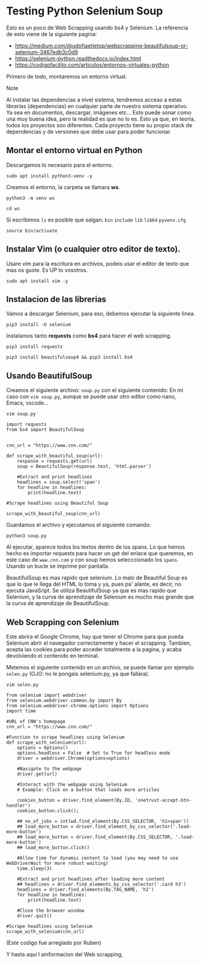 # Testing Python Selenium Soup
Esto es un poco de Web Scrapping usando bs4 y Selenium. La referencia de esto viene de la siguiente pagina: 
- https://medium.com/@udofiaetietop/webscrapping-beautifulsoup-or-selenium-3467edb3c0d9
- https://selenium-python.readthedocs.io/index.html
- https://codigofacilito.com/articulos/entornos-virtuales-python

Primero de todo, montaremos un entorno virtual. 

> [!NOTE]  
> Al instalar las dependencias a nivel sistema, tendremos acceso a estas librerías (dependencias) en cualquier parte de nuestro sistema operativo. Ya sea en documentos, descargar, imágenes etc... Esto puede sonar como una muy buena idea, pero la realidad es que no lo es. Esto ya que, en teoría, todos los proyectos son diferentes. Cada proyecto tiene su propio stack de dependencias y de versiones que debe usar para poder funcionar.

## Montar el entorno virtual en Python
Descargamos lo necesario para el entorno. 
```shell
sudo apt install python3-venv -y
```
Creamos el entorno, la carpeta se llamara **ws**. 
```shell
python3 -m venv ws
```
```shell
cd ws
```
Si escribimos `ls` es posible que salgan: 
`bin` `include` `lib` `lib64` `pyvenv.cfg`

```shell
source bin/activate
```
## Instalar Vim (o cualquier otro editor de texto).
Usare vim para la escritura en archivos, podeis usar el editor de texto que mas os guste. Es UP to vosotros.
```shell
sudo apt install vim -y
```
## Instalacion de las librerias
Vamos a descargar Selenium, para eso, debemos ejecutar la siguiente linea.
```python3
pip3 install -U selenium
```

Instalamos tanto **requests** como **bs4** para hacer el web scrapping.
```shell
pip3 install requests
```

```shell
pip3 install beautifulsoup4 && pip3 install bs4
```

## Usando BeautifulSoup
Creamos el siguiente archivo: `soup.py` con el siguiente contenido:
En mi caso con `vim soup.py`, aunque se puede usar otro editor como nano, Emacs, vscode...
```shell
vim soup.py
```
```python3
import requests
from bs4 import BeautifulSoup


cnn_url = "https://www.cnn.com/"

def scrape_with_beautiful_soup(url):
    response = requests.get(url)
    soup = BeautifulSoup(response.text, 'html.parser')

    #Extract and print headlines
    headlines = soup.select('span')
    for headline in headlines:
        print(headline.text)

#Scrape headlines using Beautiful Soup

scrape_with_beautiful_soup(cnn_url)
```
Guardamos el archivo y ejecutamos el siguiente comando:
```shell
python3 soup.py
```
Al ejecutar, aparece todos los textos dentro de los spans. Lo que hemos hecho es importar requests para hacer un get del enlace que queremos, en este caso de `www.cnn.com` y con soup hemos selecccionado los `spans`. Usando un bucle se imprime por pantalla.

BeautifulSoup es mas rapido que selenium. Lo malo de Beautiful Soup es que lo que le llega del HTML lo toma y ya, pues pa' alante, es decir, no ejecuta JavaSript. Se utiliza BeautifulSoup ya que es mas rapido que Selenium, y la curva de aprendizaje de Selenium es mucho mas grande que la curva de aprendizaje de BeautifulSoup.

## Web Scrapping con Selenium
Este abrira el Google Chrome, hay que tener el Chrome para que pueda Selenium abrir el navegador correctamente y hacer el scrapping. Tambien, acepta las cookies para poder acceder totalmente a la pagina, y acaba devolviendo el contenido en terminal.

Metemos el siguiente contenido en un archivo, se puede llamar por ejemplo `selen.py` (OJO: no le pongais selenium.py, ya que fallara).
```shell
vim selen.py
```
```python3
from selenium import webdriver
from selenium.webdriver.common.by import By
from selenium.webdriver.chrome.options import Options
import time

#URL of CNN's homepage
cnn_url = "https://www.cnn.com/"

#Function to scrape headlines using Selenium
def scrape_with_selenium(url):
    options = Options()
    options.headless = False  # Set to True for headless mode
    driver = webdriver.Chrome(options=options)

    #Navigate to the webpage
    driver.get(url)

    #Interact with the webpage using Selenium
    # Example: Click on a button that loads more articles

    cookies_button = driver.find_element(By.ID, 'onetrust-accept-btn-handler')
    cookies_button.click();

    ## no_of_jobs = int(wd.find_element(By.CSS_SELECTOR, 'h1>span'))
    ## load_more_button = driver.find_element_by_css_selector('.load-more-button')
    ## load_more_button = driver.find_element(By.CSS_SELECTOR, '.load-more-button')
    ## load_more_button.click()

    #Allow time for dynamic content to load (you may need to use WebDriverWait for more robust waiting)
    time.sleep(3)

    #Extract and print headlines after loading more content
    ## headlines = driver.find_elements_by_css_selector('.card h3')
    headlines = driver.find_elements(By.TAG_NAME, 'h2')
    for headline in headlines:
        print(headline.text)

    #Close the browser window
    driver.quit()

#Scrape headlines using Selenium
scrape_with_selenium(cnn_url)
```
(Este codigo fue arreglado por Ruben)

Y hasta aqui l ainformacion del Web scrapping, 
